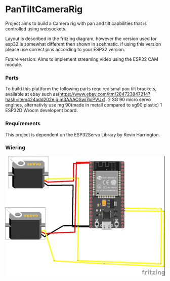 # PanTiltCameraRig
Project aims to build a Camera rig with pan and tilt capbilities that is controlled using websockets. 

Layout is described in the fritzing diagram, however the version used for esp32 is somewhat different then shown in scehmatic.
if using this version please use correct pins according to your ESP32 version.

Future version: Aims to implement streaming video using the ESP32 CAM module.

### Parts
To build this plattform the following parts required
smal pan tilt brackets, available at ebay such as(https://www.ebay.com/itm/284723847214?hash=item424add202e:g:m3AAAOSwi7piPVUx).
2 SG 90  micro servo engines, alternativly use mg 90(made in metall compared to sg90 plastic)
1 ESP32D Wroom developent board.

### Requirements
This project is dependent on the ESP32Servo Library by Kevin Harrington.

### Wiering

![Alt text](/RigSchema.jpg?raw=true "Wireing schema")
